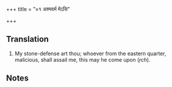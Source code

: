 +++
title = "०१ अश्मवर्म मेऽसि"

+++
## Translation
1. My stone-defense art thou; whoever from the eastern quarter,  
malicious, shall assail me, this may he come upon (*ṛch*).

## Notes

